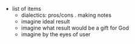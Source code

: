 - list of items
  + dialectics: pros/cons
  . making notes
  * imagine ideal result
  * imagine what result would be a gift for God
  * imagine by the eyes of user
